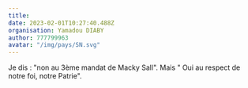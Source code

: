 ```yaml
---
title: 
date: 2023-02-01T10:27:40.488Z
organisation: Yamadou DIABY 
author: 777799963
avatar: "/img/pays/SN.svg"
---
```


Je dis : "non au 3ème mandat de Macky Sall". Mais " Oui au respect de notre foi, notre Patrie".